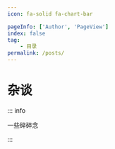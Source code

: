 ```yaml
---
icon: fa-solid fa-chart-bar

pageInfo: ['Author', 'PageView']
index: false
tag:
    - 目录
permalink: /posts/
---
```


# 杂谈

::: info

一些碎碎念

:::

<Catalog base='/posts/' />

